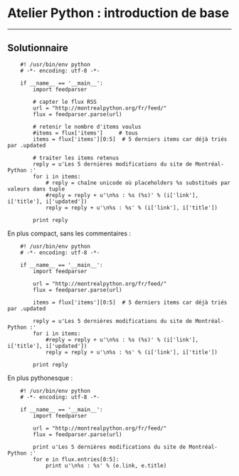 # Atelier Python : introduction de base

---

## Solutionnaire

        #! /usr/bin/env python
        # -*- encoding: utf-8 -*-

        if __name__ == '__main__':
            import feedparser
            
            # capter le flux RSS
            url = "http://montrealpython.org/fr/feed/"
            flux = feedparser.parse(url)
            
            # retenir le nombre d'items voulus
            #items = flux['items']     # tous
            items = flux['items'][0:5]  # 5 derniers items car déjà triés par .updated
            
            # traiter les items retenus
            reply = u'Les 5 dernières modifications du site de Montréal-Python :'
            for i in items:
                # reply = chaîne unicode où placeholders %s substitués par valeurs dans tuple
                #reply = reply + u'\n%s : %s (%s)' % (i['link'], i['title'], i['updated'])
                reply = reply + u'\n%s : %s' % (i['link'], i['title'])
            
            print reply
            
En plus compact, sans les commentaires :

        #! /usr/bin/env python
        # -*- encoding: utf-8 -*-

        if __name__ == '__main__':
            import feedparser
            
            url = "http://montrealpython.org/fr/feed/"
            flux = feedparser.parse(url)

            items = flux['items'][0:5]  # 5 derniers items car déjà triés par .updated
            
            reply = u'Les 5 dernières modifications du site de Montréal-Python :'
            for i in items:
                #reply = reply + u'\n%s : %s (%s)' % (i['link'], i['title'], i['updated'])
                reply = reply + u'\n%s : %s' % (i['link'], i['title'])
            
            print reply
            
En plus pythonesque :

        #! /usr/bin/env python
        # -*- encoding: utf-8 -*-

        if __name__ == '__main__':
            import feedparser
            
            url = "http://montrealpython.org/fr/feed/"
            flux = feedparser.parse(url)
            
            print u'Les 5 dernières modifications du site de Montréal-Python :'
            for e in flux.entries[0:5]:
                print u'\n%s : %s' % (e.link, e.title)
